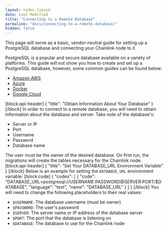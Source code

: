 ```yaml
---
layout: nodes.liquid
date: Last Modified
title: "Connecting to a Remote Database"
permalink: "docs/connecting-to-a-remote-database/"
hidden: false
---
```

This page will serve as a basic, vendor-neutral guide for setting up a PostgreSQL database and connecting your Chainlink node to it.

PostgreSQL is a popular and secure database available on a variety of platforms. This guide will not show you how to create and set up a PostgreSQL database, however, some common guides can be found below:
- <a href="https://aws.amazon.com/getting-started/tutorials/create-connect-postgresql-db/" target="_blank">Amazon AWS</a>
- <a href="https://docs.microsoft.com/en-us/azure/postgresql/quickstart-create-server-database-portal" target="_blank">Azure</a>
- <a href="https://docs.docker.com/samples/library/postgres/" target="_blank">Docker</a>
- <a href="https://cloud.google.com/community/tutorials/setting-up-postgres" target="_blank">Google Cloud</a>

[block:api-header]
{
  "title": "Obtain Information About Your Database"
}
[/block]
In order to connect to a remote database, you will need to obtain information about the database and server. Take note of the database's:
- Server or IP
- Port
- Username
- Password
- Database name

The user must be the owner of the desired database. On first run, the migrations will create the tables necessary for the Chainlink node.
[block:api-header]
{
  "title": "Set Your  DATABASE_URL Environment Variable"
}
[/block]
Below is an example for setting the `DATABASE_URL` environment variable:
[block:code]
{
  "codes": [
    {
      "code": "DATABASE_URL=postgresql://$USERNAME:$PASSWORD@$SERVER:$PORT/$DATABASE",
      "language": "text",
      "name": "DATABASE_URL"
    }
  ]
}
[/block]
You will need to change the following placeholders to their real values:
- `$USERNAME`: The database username (must be owner)
- `$PASSWORD`: The user's password
- `$SERVER`: The server name or IP address of the database server
- `$PORT`: The port that the database is listening on
- `$DATABASE`: The database to use for the Chainlink node